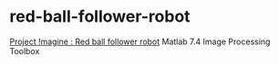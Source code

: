 red-ball-follower-robot
=======================

[Project !magine : Red ball follower robot](http://radicalvision.wordpress.com/2013/08/29/magine-red-ball-follower-robot/)
Matlab 7.4 Image Processing Toolbox
